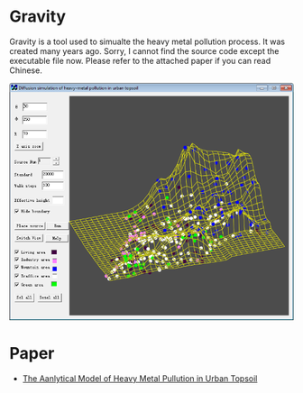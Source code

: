 # Gravity
Gravity is a tool used to simualte the heavy metal pollution process. It was created many years ago. Sorry, I cannot find the source code except the executable file now. Please refer to the attached paper if you can read Chinese.

![Gravity](Gravity.png)

# Paper
- [The Aanlytical Model of Heavy Metal Pullution in Urban Topsoil](Report.pdf)
